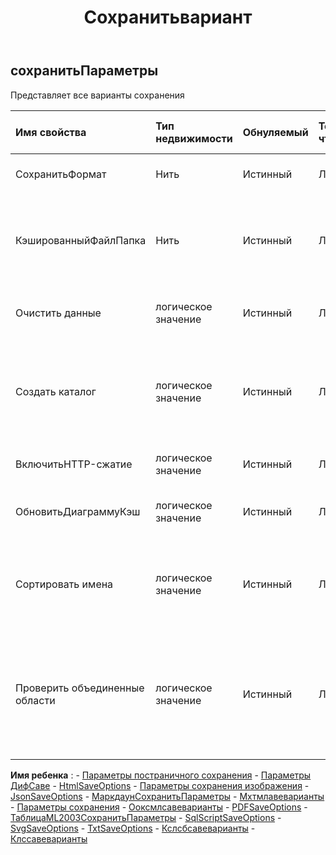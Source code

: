 ﻿---
title: Сохранитьвариант
second_title: Aspose.Cells Cloud Documen
type: docs
url: /ru/specification/model/saveoptions/
description: "Aspose.Cells Спецификация облачной модели: SaveOptions. Легко обрабатывайте Excel и другие документы электронных таблиц с помощью таких функций, как открытие, создание, редактирование, разделение, слияние, сравнение и преобразование."
weight: 50
---
## **сохранитьПараметры**

 Представляет все варианты сохранения

| Имя свойства| Тип недвижимости| Обнуляемый| Только чтение| Значение по умолчанию| Описание|
|:- |:- |:- |:- |:- |:- |
| СохранитьФормат| Нить| Истинный| ЛОЖЬ|| Сохранить название формата|
| КэшированныйФайлПапка| Нить| Истинный| ЛОЖЬ|| Папка с кэшированными файлами используется для хранения больших данных.|
| Очистить данные| логическое значение| Истинный| ЛОЖЬ|| Сделайте книгу пустой после сохранения файла.|
| Создать каталог| логическое значение| Истинный| ЛОЖЬ|| Если это правда и каталог не существует, каталог будет автоматически создан перед сохранением файла.|
| ВключитьHTTP-сжатие| логическое значение| Истинный| ЛОЖЬ|| будет ли использоваться http-сжатие.|
| ОбновитьДиаграммуКэш| логическое значение| Истинный| ЛОЖЬ|| Указывает, обновляются ли данные кэша диаграммы.|
|Сортировать имена| логическое значение| Истинный| ЛОЖЬ||Указывает, выполняется ли сортировка определенных имен перед сохранением файла.|
| Проверить объединенные области| логическое значение| Истинный| ЛОЖЬ|| Указывает, следует ли проверять объединенные области перед сохранением файла. Значение по умолчанию — false.|

**Имя ребенка** : 
	-  [Параметры постраничного сохранения](paginatedsaveoptions) 
	-  [Параметры ДифСаве](difsaveoptions) 
	-  [HtmlSaveOptions](htmlsaveoptions) 
	-  [Параметры сохранения изображения](imagesaveoptions) 
	-  [JsonSaveOptions](jsonsaveoptions) 
	-  [МаркдаунСохранитьПараметры](markdownsaveoptions) 
	-  [Мхтмлавеварианты](mhtmlsaveoptions) 
	-  [Параметры сохранения](odssaveoptions) 
	-  [Ооксмлсавеварианты](ooxmlsaveoptions) 
	-  [PDFSaveOptions](pdfsaveoptions) 
	-  [ТаблицаML2003СохранитьПараметры](spreadsheetml2003saveoptions) 
	-  [SqlScriptSaveOptions](sqlscriptsaveoptions) 
	-  [SvgSaveOptions](svgsaveoptions) 
	-  [TxtSaveOptions](txtsaveoptions) 
	-  [Кслсбсавеварианты](xlsbsaveoptions) 
	-  [Клссавеварианты](xlssaveoptions) 
